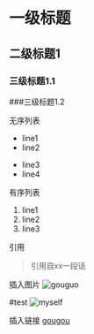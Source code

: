 # 一级标题
## 二级标题1
### 三级标题1.1
###三级标题1.2

无序列表
* line1
* line2
- line3
- line4

有序列表
1. line1
2. line2
3. line3

引用
> 引用自xx一段话

插入图片
![gouguo](https://avatar.csdn.net/7/7/B/1_ralf_hx163com.jpg)

#test
![myself](https://cl.ly/5e4478699477)


插入链接
[gougou](https://avatar.csdn.net/7/7/B/1_ralf_hx163com.jpg)


